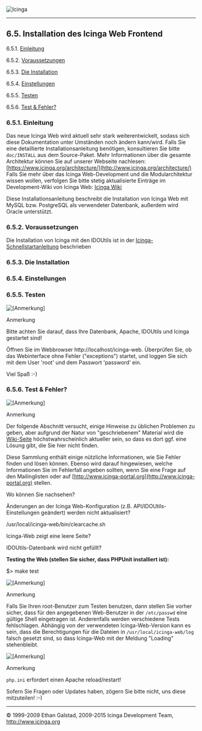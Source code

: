  ![Icinga](../images/logofullsize.png "Icinga") 

* * * * *

6.5. Installation des Icinga Web Frontend
-----------------------------------------

6.5.1. [Einleitung](icinga-web-scratch.md#introduction)

6.5.2. [Voraussetzungen](icinga-web-scratch.md#prerequisites)

6.5.3. [Die Installation](icinga-web-scratch.md#install)

6.5.4. [Einstellungen](icinga-web-scratch.md#settings)

6.5.5. [Testen](icinga-web-scratch.md#useit)

6.5.6. [Test & Fehler?](icinga-web-scratch.md#webtroubleshooting)

### 6.5.1. Einleitung

Das neue Icinga Web wird aktuell sehr stark weiterentwickelt, sodass
sich diese Dokumentation unter Umständen noch ändern kann/wird. Falls
Sie eine detaillierte Installationsanleitung benötigen, konsultieren Sie
bitte `doc/INSTALL` aus dem Source-Paket. Mehr Informationen
über die gesamte Architektur können Sie auf unserer Webseite nachlesen:
[https://www.icinga.org/architecture/](http://www.icinga.org/architecture/)
Falls Sie mehr über das Icinga Web-Development und die Modularchitektur
wissen wollen, verfolgen Sie bitte stetig aktualisierte Einträge im
Development-Wiki von Icinga Web: [Icinga
Wiki](https://dev.icinga.org/projects/icinga-development/wiki#24-Icinga-Web)

Diese Installationsanleitung beschreibt die Installation von Icinga Web
mit MySQL bzw. PostgreSQL als verwendeter Datenbank, außerdem wird
Oracle unterstützt.

### 6.5.2. Voraussetzungen










































Die Installation von Icinga mit den IDOUtils ist in der
[Icinga-Schnellstartanleitung](quickstart-idoutils.md "2.6. Icinga-Schnellstart mit IDOUtils")
beschrieben

### 6.5.3. Die Installation







































































































### 6.5.4. Einstellungen



































































### 6.5.5. Testen

![[Anmerkung]](../images/note.png)

Anmerkung

Bitte achten Sie darauf, dass Ihre Datenbank, Apache, IDOUtils und
Icinga gestartet sind!

Öffnen Sie im Webbrowser http://localhost/icinga-web. Überprüfen Sie, ob
das Webinterface ohne Fehler ("exceptions") startet, und loggen Sie sich
mit dem User 'root' und dem Passwort 'password' ein.

Viel Spaß :-)

### 6.5.6. Test & Fehler?

![[Anmerkung]](../images/note.png)

Anmerkung

Der folgende Abschnitt versucht, einige Hinweise zu üblichen Problemen
zu geben, aber aufgrund der Natur von "geschriebenem" Material wird die
[Wiki-Seite](https://wiki.icinga.org/display/testing/Icinga+Web+Testing)
höchstwahrscheinlich aktueller sein, so dass es dort ggf. eine Lösung
gibt, die Sie hier nicht finden.

Diese Sammlung enthält einige nützliche Informationen, wie Sie Fehler
finden und lösen können. Ebenso wird darauf hingewiesen, welche
Informationen Sie im Fehlerfall angeben sollten, wenn Sie eine Frage auf
den Mailinglisten oder auf
[http://www.icinga-portal.org](http://www.icinga-portal.org) stellen.




Wo können Sie nachsehen?



Änderungen an der Icinga Web-Konfiguration (z.B.
API/IDOUtils-Einstellungen geändert) werden nicht aktualisiert?


</code></pre> 
 /usr/local/icinga-web/bin/clearcache.sh
</code></pre>

Icinga-Web zeigt eine leere Seite?












IDOUtils-Datenbank wird nicht gefüllt?





**Testing the Web (stellen Sie sicher, dass PHPUnit installiert ist):**

</code></pre> 
 $> make test
</code></pre>

![[Anmerkung]](../images/note.png)

Anmerkung

Falls Sie Ihren root-Benutzer zum Testen benutzen, dann stellen Sie
vorher sicher, dass für den angegebenen Web-Benutzer in der
`/etc/passwd` eine gültige Shell eingetragen ist.
Anderenfalls werden verschiedene Tests fehlschlagen. Abhängig von der
verwendeten Icinga-Web-Version kann es sein, dass die Berechtigungen für
die Dateien in `/usr/local/icinga-web/log` falsch gesetzt
sind, so dass Icinga-Web mit der Meldung "Loading" stehenbleibt.

![[Anmerkung]](../images/note.png)

Anmerkung

`php.ini` erfordert einen Apache reload/restart!















Sofern Sie Fragen oder Updates haben, zögern Sie bitte nicht, uns diese
mitzuteilen! :-)

* * * * *


© 1999-2009 Ethan Galstad, 2009-2015 Icinga Development Team,
http://www.icinga.org

